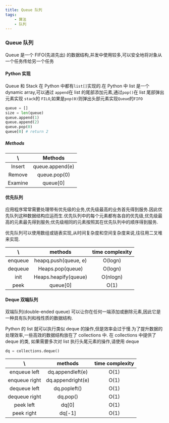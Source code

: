 ```yaml
---
title: Queue 队列
tags: 
	- 算法
	- 队列 
---
```


### Queue 队列

Queue 是一个 FIFO(先进先出) 的数据结构,并发中使用较多,可以安全地将对象从一个任务传给另一个任务

#### Python 实现

Queue 和 Stack 在 Python 中都有`list[]`实现的.在 Python 中 list 是一个 dynamic array,可以通过 `append`在 list 的尾部添加元素,通过`pop()`在 list 尾部弹出元素实现 `stack`的 `FILO`,如果是`pop(0)`则弹出头部元素实现`Queue`的`FIFO`

```python
queue = []
size = len(queue)
queue.append(1)
queue.append(2)
queue.pop(0)
queue[0] # return 2
```
<!-- more -->

##### Methods

|    \    |     Methods     |
| :-----: | :-------------: |
| Insert  | queue.append(e) |
| Remove  |  queue.pop(0)   |
| Examine |    queue[0]     |

#### 优先队列

应用程序常常需要处理带有优先级的业务,优先级最高的业务首先得到服务.因此优先队列这种数据结构应运而生.优先队列中的每个元素都有各自的优先级,优先级最高的元素最先得到服务;优先级相同的元素按照其在优先队列中的顺序得到服务.

优先队列可以使用数组或链表实现,从时间复杂度和空间复杂度来说,往往用二叉堆来实现.

|    \    |       methods        | time complexity |
| :-----: | :------------------: | :-------------: |
| enqueue | heapq.push(queue, e) |     O(logn)     |
| dequeue |   Heaps.pop(queue)   |     O(logn)     |
|  init   | Heaps.heapify(queue) |    O(nlogn)     |
|  peek   |       queue[0]       |      O(1)       |

#### Deque 双端队列

双端队列(double-ended queue) 可以让你在任何一端添加或删除元素,因此它是一种具有队列和栈性质的数据结构.

Python 的 list 就可以执行类似 deque 的操作,但是效率会过于慢.为了提升数据的处理效率,一些高效的数据结构放在了 collections 中. 在 collections 中提供了 deque 的类, 如果需要多次对 list 执行头尾元素的操作,请使用 deque

```python
dq = collections.deque()
```

|       \       |      methods      | time complexity |
| :-----------: | :---------------: | :-------------: |
| enqueue left  | dq.appendleft(e)  |      O(1)       |
| enqueue right | dq.appendright(e) |      O(1)       |
| dequeue left  |   dq.popleft()    |      O(1)       |
| dequeue right |     dq.pop()      |      O(1)       |
|   peek left   |       dq[0]       |      O(1)       |
|  peek right   |      dq[-1]       |      O(1)       |




